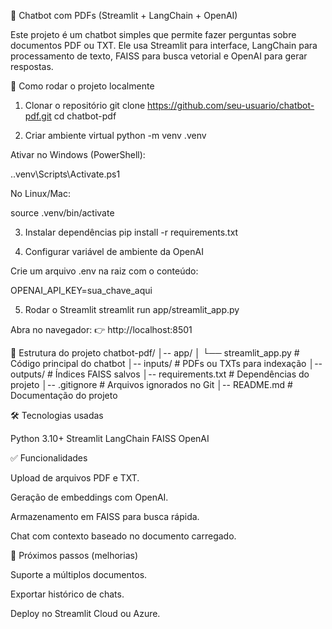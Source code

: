 📄 Chatbot com PDFs (Streamlit + LangChain + OpenAI)

Este projeto é um chatbot simples que permite fazer perguntas sobre documentos PDF ou TXT.
Ele usa Streamlit para interface, LangChain para processamento de texto, FAISS para busca vetorial e OpenAI para gerar respostas.

🚀 Como rodar o projeto localmente
1. Clonar o repositório
git clone https://github.com/seu-usuario/chatbot-pdf.git
cd chatbot-pdf

2. Criar ambiente virtual
python -m venv .venv


Ativar no Windows (PowerShell):

.\.venv\Scripts\Activate.ps1


No Linux/Mac:

source .venv/bin/activate

3. Instalar dependências
pip install -r requirements.txt

4. Configurar variável de ambiente da OpenAI

Crie um arquivo .env na raiz com o conteúdo:

OPENAI_API_KEY=sua_chave_aqui

5. Rodar o Streamlit
streamlit run app/streamlit_app.py


Abra no navegador:
👉 http://localhost:8501

📂 Estrutura do projeto
chatbot-pdf/
│-- app/
│   └── streamlit_app.py   # Código principal do chatbot
│-- inputs/                # PDFs ou TXTs para indexação
│-- outputs/               # Índices FAISS salvos
│-- requirements.txt       # Dependências do projeto
│-- .gitignore             # Arquivos ignorados no Git
│-- README.md              # Documentação do projeto

🛠️ Tecnologias usadas

Python 3.10+
Streamlit
LangChain
FAISS
OpenAI

✅ Funcionalidades

Upload de arquivos PDF e TXT.

Geração de embeddings com OpenAI.

Armazenamento em FAISS para busca rápida.

Chat com contexto baseado no documento carregado.

🔮 Próximos passos (melhorias)

Suporte a múltiplos documentos.

Exportar histórico de chats.

Deploy no Streamlit Cloud ou Azure.
